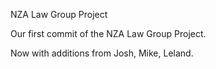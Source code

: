 NZA Law Group Project

Our first commit of the NZA Law Group Project.

Now with additions from Josh, Mike, Leland.